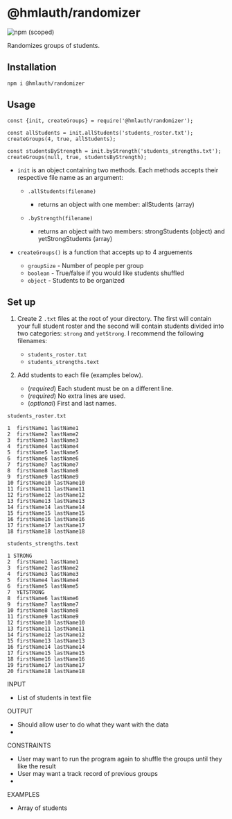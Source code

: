 # @hmlauth/randomizer
<img alt="npm (scoped)" src="https://img.shields.io/npm/v/@hmlauth/randomizer">

Randomizes groups of students.

## Installation
```
npm i @hmlauth/randomizer
```

## Usage

```
const {init, createGroups} = require('@hmlauth/randomizer');

const allStudents = init.allStudents('students_roster.txt');
createGroups(4, true, allStudents);

const studentsByStrength = init.byStrength('students_strengths.txt');
createGroups(null, true, studentsByStrength);
```

- `init` is an object containing two methods. Each methods accepts their respective file name as an argument:
    * `.allStudents(filename)` 
        - returns an object with one member: allStudents (array)
        
    * `.byStrength(filename)` 
        - returns an object with two members: strongStudents (object) and yetStrongStudents (array)

- `createGroups()` is a function that accepts up to 4 arguements
    * `groupSize` - Number of people per group 
    * `boolean` - True/false if you would like students shuffled
    * `object` - Students to be organized



## Set up
1. Create 2 `.txt` files at the root of your directory. The first will contain your full student roster and the second will contain students divided into two categories: `strong` and `yetStrong`. I recommend the following filenames:

    - `students_roster.txt`
    - `students_strengths.text`

2. Add students to each file (examples below). 

    - (<em>required</em>) Each student must be on a different line.
    - (<em>required</em>) No extra lines are used. 
    - (<em>optional</em>) First and last names. 

```
students_roster.txt

1  firstName1 lastName1
2  firstName2 lastName2
3  firstName3 lastName3
4  firstName4 lastName4
5  firstName5 lastName5
6  firstName6 lastName6
7  firstName7 lastName7
8  firstName8 lastName8
9  firstName9 lastName9
10 firstName10 lastName10
11 firstName11 lastName11
12 firstName12 lastName12
13 firstName13 lastName13
14 firstName14 lastName14
15 firstName15 lastName15
16 firstName16 lastName16
17 firstName17 lastName17
18 firstName18 lastName18
```

```
students_strengths.text

1 STRONG
2  firstName1 lastName1
3  firstName2 lastName2
4  firstName3 lastName3
5  firstName4 lastName4
6  firstName5 lastName5
7  YETSTRONG
8  firstName6 lastName6
9  firstName7 lastName7
10 firstName8 lastName8
11 firstName9 lastName9
12 firstName10 lastName10
13 firstName11 lastName11
14 firstName12 lastName12
15 firstName13 lastName13
16 firstName14 lastName14
17 firstName15 lastName15
18 firstName16 lastName16
19 firstName17 lastName17
20 firstName18 lastName18
```


INPUT
- List of students in text file

OUTPUT 
- Should allow user to do what they want with the data
- 


CONSTRAINTS
- User may want to run the program again to shuffle the groups until they like the result
- User may want a track record of previous groups
- 

EXAMPLES
- Array of students